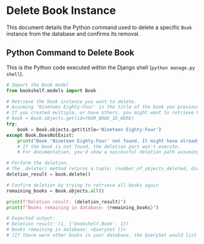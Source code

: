 # Delete Book Instance

This document details the Python command used to delete a specific `Book` instance from the database and confirms its removal.

## Python Command to Delete Book

This is the Python code executed within the Django shell (`python manage.py shell`).

```python
# Import the Book model
from bookshelf.models import Book

# Retrieve the book instance you want to delete.
# Assuming 'Nineteen Eighty-Four' is the title of the book you previously created/updated.
# If you created multiple, or have others, you might want to retrieve by ID:
# book = Book.objects.get(id=YOUR_BOOK_ID_HERE)
try:
    book = Book.objects.get(title='Nineteen Eighty-Four')
except Book.DoesNotExist:
    print("Book 'Nineteen Eighty-Four' not found. It might have already been deleted or never existed.")
    # If the book is not found, the deletion part won't execute.
    # For documentation, you'd show a successful deletion path assuming it exists.

# Perform the deletion.
# The .delete() method returns a tuple: (number_of_objects_deleted, dictionary_of_deleted_object_types)
deletion_result = book.delete()

# Confirm deletion by trying to retrieve all books again
remaining_books = Book.objects.all()

print(f"Deletion result: {deletion_result}")
print(f"Books remaining in database: {remaining_books}")

# Expected output:
# Deletion result: (1, {'bookshelf.Book': 1})
# Books remaining in database: <QuerySet []>
# (If there were other books in your database, the QuerySet would list them. If this was the only book, the QuerySet will be empty.)